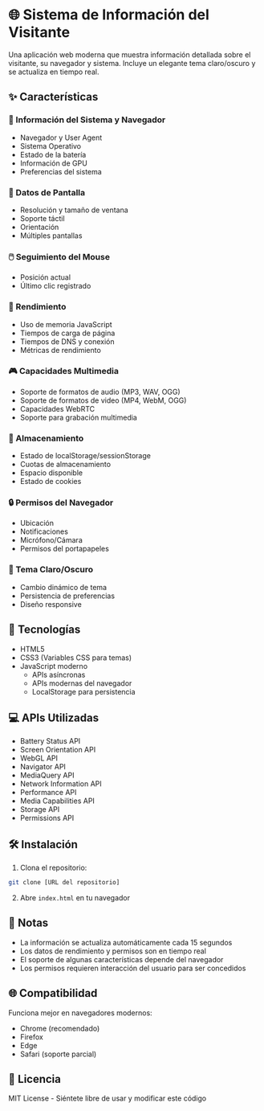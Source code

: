 # 🌐 Sistema de Información del Visitante

Una aplicación web moderna que muestra información detallada sobre el visitante, su navegador y sistema. Incluye un elegante tema claro/oscuro y se actualiza en tiempo real.

## ✨ Características

### 🔄 Información del Sistema y Navegador
- Navegador y User Agent
- Sistema Operativo
- Estado de la batería
- Información de GPU
- Preferencias del sistema

### 📱 Datos de Pantalla
- Resolución y tamaño de ventana
- Soporte táctil
- Orientación
- Múltiples pantallas

### 🖱️ Seguimiento del Mouse
- Posición actual
- Último clic registrado

### 🚀 Rendimiento
- Uso de memoria JavaScript
- Tiempos de carga de página
- Tiempos de DNS y conexión
- Métricas de rendimiento

### 🎮 Capacidades Multimedia
- Soporte de formatos de audio (MP3, WAV, OGG)
- Soporte de formatos de video (MP4, WebM, OGG)
- Capacidades WebRTC
- Soporte para grabación multimedia

### 💾 Almacenamiento
- Estado de localStorage/sessionStorage
- Cuotas de almacenamiento
- Espacio disponible
- Estado de cookies

### 🔒 Permisos del Navegador
- Ubicación
- Notificaciones
- Micrófono/Cámara
- Permisos del portapapeles

### 🌙 Tema Claro/Oscuro
- Cambio dinámico de tema
- Persistencia de preferencias
- Diseño responsive

## 🚀 Tecnologías

- HTML5
- CSS3 (Variables CSS para temas)
- JavaScript moderno
  - APIs asíncronas
  - APIs modernas del navegador
  - LocalStorage para persistencia

## 💻 APIs Utilizadas

- Battery Status API
- Screen Orientation API
- WebGL API
- Navigator API
- MediaQuery API
- Network Information API
- Performance API
- Media Capabilities API
- Storage API
- Permissions API

## 🛠️ Instalación

1. Clona el repositorio:
```bash
git clone [URL del repositorio]
```

2. Abre `index.html` en tu navegador

## 📝 Notas

- La información se actualiza automáticamente cada 15 segundos
- Los datos de rendimiento y permisos son en tiempo real
- El soporte de algunas características depende del navegador
- Los permisos requieren interacción del usuario para ser concedidos

## 🌐 Compatibilidad

Funciona mejor en navegadores modernos:
- Chrome (recomendado)
- Firefox
- Edge
- Safari (soporte parcial)

## 📜 Licencia

MIT License - Siéntete libre de usar y modificar este código
